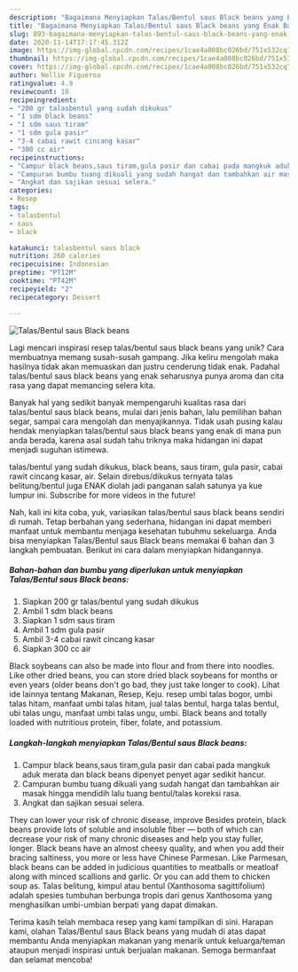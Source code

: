 ```yaml
---
description: "Bagaimana Menyiapkan Talas/Bentul saus Black beans yang Enak Banget"
title: "Bagaimana Menyiapkan Talas/Bentul saus Black beans yang Enak Banget"
slug: 893-bagaimana-menyiapkan-talas-bentul-saus-black-beans-yang-enak-banget
date: 2020-11-14T17:17:45.312Z
image: https://img-global.cpcdn.com/recipes/1cae4a008bc026bd/751x532cq70/talasbentul-saus-black-beans-foto-resep-utama.jpg
thumbnail: https://img-global.cpcdn.com/recipes/1cae4a008bc026bd/751x532cq70/talasbentul-saus-black-beans-foto-resep-utama.jpg
cover: https://img-global.cpcdn.com/recipes/1cae4a008bc026bd/751x532cq70/talasbentul-saus-black-beans-foto-resep-utama.jpg
author: Nellie Figueroa
ratingvalue: 4.9
reviewcount: 10
recipeingredient:
- "200 gr talasbentul yang sudah dikukus"
- "1 sdm black beans"
- "1 sdm saus tiram"
- "1 sdm gula pasir"
- "3-4 cabai rawit cincang kasar"
- "300 cc air"
recipeinstructions:
- "Campur black beans,saus tiram,gula pasir dan cabai pada mangkuk aduk merata dan black beans dipenyet penyet agar sedikit hancur."
- "Campuran bumbu tuang dikuali yang sudah hangat dan tambahkan air masak hingga mendidih lalu tuang bentul/talas koreksi rasa."
- "Angkat dan sajikan sesuai selera."
categories:
- Resep
tags:
- talasbentul
- saus
- black

katakunci: talasbentul saus black 
nutrition: 260 calories
recipecuisine: Indonesian
preptime: "PT12M"
cooktime: "PT42M"
recipeyield: "2"
recipecategory: Dessert

---
```



![Talas/Bentul saus Black beans](https://img-global.cpcdn.com/recipes/1cae4a008bc026bd/751x532cq70/talasbentul-saus-black-beans-foto-resep-utama.jpg)

Lagi mencari inspirasi resep talas/bentul saus black beans yang unik? Cara membuatnya memang susah-susah gampang. Jika keliru mengolah maka hasilnya tidak akan memuaskan dan justru cenderung tidak enak. Padahal talas/bentul saus black beans yang enak seharusnya punya aroma dan cita rasa yang dapat memancing selera kita.

Banyak hal yang sedikit banyak mempengaruhi kualitas rasa dari talas/bentul saus black beans, mulai dari jenis bahan, lalu pemilihan bahan segar, sampai cara mengolah dan menyajikannya. Tidak usah pusing kalau hendak menyiapkan talas/bentul saus black beans yang enak di mana pun anda berada, karena asal sudah tahu triknya maka hidangan ini dapat menjadi suguhan istimewa.

talas/bentul yang sudah dikukus, black beans, saus tiram, gula pasir, cabai rawit cincang kasar, air. Selain direbus/dikukus ternyata talas belitung/bentul juga ENAK diolah jadi panganan salah satunya ya kue lumpur ini. Subscribe for more videos in the future!


Nah, kali ini kita coba, yuk, variasikan talas/bentul saus black beans sendiri di rumah. Tetap berbahan yang sederhana, hidangan ini dapat memberi manfaat untuk membantu menjaga kesehatan tubuhmu sekeluarga. Anda bisa menyiapkan Talas/Bentul saus Black beans memakai 6 bahan dan 3 langkah pembuatan. Berikut ini cara dalam menyiapkan hidangannya.

<!--inarticleads1-->

##### Bahan-bahan dan bumbu yang diperlukan untuk menyiapkan Talas/Bentul saus Black beans:

1. Siapkan 200 gr talas/bentul yang sudah dikukus
1. Ambil 1 sdm black beans
1. Siapkan 1 sdm saus tiram
1. Ambil 1 sdm gula pasir
1. Ambil 3-4 cabai rawit cincang kasar
1. Siapkan 300 cc air


Black soybeans can also be made into flour and from there into noodles. Like other dried beans, you can store dried black soybeans for months or even years (older beans don&#39;t go bad, they just take longer to cook). Lihat ide lainnya tentang Makanan, Resep, Keju. resep umbi talas bogor, umbi talas hitam, manfaat umbi talas hitam, jual talas bentul, harga talas bentul, ubi talas ungu, manfaat umbi talas ungu, umbi. Black beans and totally loaded with nutritious protein, fiber, folate, and potassium. 

<!--inarticleads2-->

##### Langkah-langkah menyiapkan Talas/Bentul saus Black beans:

1. Campur black beans,saus tiram,gula pasir dan cabai pada mangkuk aduk merata dan black beans dipenyet penyet agar sedikit hancur.
1. Campuran bumbu tuang dikuali yang sudah hangat dan tambahkan air masak hingga mendidih lalu tuang bentul/talas koreksi rasa.
1. Angkat dan sajikan sesuai selera.


They can lower your risk of chronic disease, improve Besides protein, black beans provide lots of soluble and insoluble fiber — both of which can decrease your risk of many chronic diseases and help you stay fuller, longer. Black beans have an almost cheesy quality, and when you add their bracing saltiness, you more or less have Chinese Parmesan. Like Parmesan, black beans can be added in judicious quantities to meatballs or meatloaf along with minced scallions and garlic. Or you can add them to chicken soup as. Talas belitung, kimpul atau bentul (Xanthosoma sagittifolium) adalah spesies tumbuhan berbunga tropis dari genus Xanthosoma yang menghasilkan umbi-umbian berpati yang dapat dimakan. 

Terima kasih telah membaca resep yang kami tampilkan di sini. Harapan kami, olahan Talas/Bentul saus Black beans yang mudah di atas dapat membantu Anda menyiapkan makanan yang menarik untuk keluarga/teman ataupun menjadi inspirasi untuk berjualan makanan. Semoga bermanfaat dan selamat mencoba!
